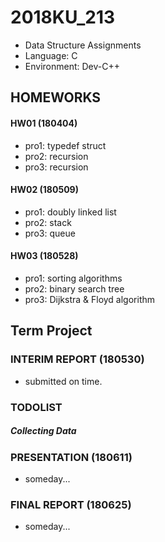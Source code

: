# 2018KU_213
- Data Structure Assignments
- Language: C
- Environment: Dev-C++

## HOMEWORKS
#### HW01 (180404)
- pro1: typedef struct
- pro2: recursion
- pro3: recursion

#### HW02 (180509)
- pro1: doubly linked list
- pro2: stack
- pro3: queue

#### HW03 (180528)
- pro1: sorting algorithms
- pro2: binary search tree
- pro3: Dijkstra & Floyd algorithm

## Term Project
### INTERIM REPORT (180530)
- submitted on time.

### TODOLIST
##### Collecting Data

### PRESENTATION (180611)
- someday...

### FINAL REPORT (180625)
- someday...
